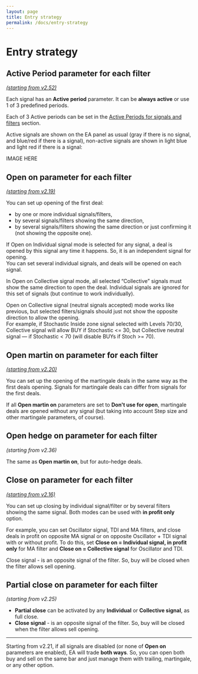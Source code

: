 ```yaml
---
layout: page
title: Entry strategy
permalink: /docs/entry-strategy
---
```


# Entry strategy


## **Active Period** parameter for each filter

[*(starting from v2.52)*](/docs/versions-history#20230211-0324-252)

Each signal has an **Active period** parameter. It can be **always active** or use 1 of 3 predefined periods.

Each of 3 Active periods can be set in the [Active Periods for signals and filters](docs/active-periods) section.

Active signals are shown on the EA panel as usual (gray if there is no signal, and blue/red if there is a signal), non-active signals are shown in light blue and light red if there is a signal:

IMAGE HERE


## **Open on** parameter for each filter

[*(starting from v2.19)*](/docs/versions-history#20201014-219)

You can set up opening of the first deal:
* by one or more individual signals/filters,
* by several signals/filters showing the same direction,
* by several signals/filters showing the same direction or just confirming it (not showing the opposite one).

If Open on Individual signal mode is selected for any signal, a deal is opened by this signal any time it happens. So, it is an independent signal for opening.<br/>
You can set several individual signals, and deals will be opened on each signal.

In Open on Collective signal mode, all selected “Collective” signals must show the same direction to open the deal. Individual signals are ignored for this set of signals (but continue to work individually).

Open on Collective signal (neutral signals accepted) mode works like previous, but selected filters/signals should just not show the opposite direction to allow the opening.<br/>
For example, if Stochastic Inside zone signal selected with Levels 70/30, Collective signal will allow BUY if Stochastic <= 30, but Collective neutral signal — if Stochastic < 70 (will disable BUYs if Stoch >= 70).


## **Open martin on** parameter for each filter

[*(starting from v2.20)*](/docs/versions-history#20201103-220)

You can set up the opening of the martingale deals in the same way as the first deals opening. Signals for martingale deals can differ from signals for the first deals.

If all **Open martin on** parameters are set to **Don't use for open**, martingale deals are opened without any signal (but taking into account Step size and other martingale parameters, of course).


## **Open hedge on** parameter for each filter

*(starting from v2.36)*

The same as **Open martin on**, but for auto-hedge deals.


## **Close on** parameter for each filter

[*(starting from v2.16)*](/docs/versions-history#20200819-216)

You can set up closing by individual signal/filter or by several filters showing the same signal. Both modes can be used with **in profit only** option.

For example, you can set Oscillator signal, TDI and MA filters, and close deals in profit on opposite MA signal or on opposite Oscillator + TDI signal with or without profit. To do this, set **Close on = Individual signal, in profit only** for MA filter and **Close on = Collective signal** for Oscillator and TDI.

Close signal - is an opposite signal of the filter. So, buy will be closed when the filter allows sell opening.


## **Partial close on** parameter for each filter

*(starting from v2.25)*

* **Partial close** can be activated by any **Individual** or **Collective signal**, as full close.
* **Close signal** - is an opposite signal of the filter. So, buy will be closed when the filter allows sell opening.

<hr>

Starting from v2.21, if all signals are disabled (or none of **Open on** parameters are enabled), EA will trade **both ways**. So, you can open both buy and sell on the same bar and just manage them with trailing, martingale, or any other option.








